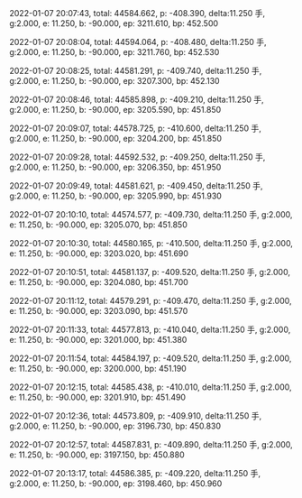 2022-01-07 20:07:43, total: 44584.662, p: -408.390, delta:11.250 手, g:2.000, e: 11.250, b: -90.000, ep: 3211.610, bp: 452.500

2022-01-07 20:08:04, total: 44594.064, p: -408.480, delta:11.250 手, g:2.000, e: 11.250, b: -90.000, ep: 3211.760, bp: 452.530

2022-01-07 20:08:25, total: 44581.291, p: -409.740, delta:11.250 手, g:2.000, e: 11.250, b: -90.000, ep: 3207.300, bp: 452.130

2022-01-07 20:08:46, total: 44585.898, p: -409.210, delta:11.250 手, g:2.000, e: 11.250, b: -90.000, ep: 3205.590, bp: 451.850

2022-01-07 20:09:07, total: 44578.725, p: -410.600, delta:11.250 手, g:2.000, e: 11.250, b: -90.000, ep: 3204.200, bp: 451.850

2022-01-07 20:09:28, total: 44592.532, p: -409.250, delta:11.250 手, g:2.000, e: 11.250, b: -90.000, ep: 3206.350, bp: 451.950

2022-01-07 20:09:49, total: 44581.621, p: -409.450, delta:11.250 手, g:2.000, e: 11.250, b: -90.000, ep: 3205.990, bp: 451.930

2022-01-07 20:10:10, total: 44574.577, p: -409.730, delta:11.250 手, g:2.000, e: 11.250, b: -90.000, ep: 3205.070, bp: 451.850

2022-01-07 20:10:30, total: 44580.165, p: -410.500, delta:11.250 手, g:2.000, e: 11.250, b: -90.000, ep: 3203.020, bp: 451.690

2022-01-07 20:10:51, total: 44581.137, p: -409.520, delta:11.250 手, g:2.000, e: 11.250, b: -90.000, ep: 3204.080, bp: 451.700

2022-01-07 20:11:12, total: 44579.291, p: -409.470, delta:11.250 手, g:2.000, e: 11.250, b: -90.000, ep: 3203.090, bp: 451.570

2022-01-07 20:11:33, total: 44577.813, p: -410.040, delta:11.250 手, g:2.000, e: 11.250, b: -90.000, ep: 3201.000, bp: 451.380

2022-01-07 20:11:54, total: 44584.197, p: -409.520, delta:11.250 手, g:2.000, e: 11.250, b: -90.000, ep: 3200.000, bp: 451.190

2022-01-07 20:12:15, total: 44585.438, p: -410.010, delta:11.250 手, g:2.000, e: 11.250, b: -90.000, ep: 3201.910, bp: 451.490

2022-01-07 20:12:36, total: 44573.809, p: -409.910, delta:11.250 手, g:2.000, e: 11.250, b: -90.000, ep: 3196.730, bp: 450.830

2022-01-07 20:12:57, total: 44587.831, p: -409.890, delta:11.250 手, g:2.000, e: 11.250, b: -90.000, ep: 3197.150, bp: 450.880

2022-01-07 20:13:17, total: 44586.385, p: -409.220, delta:11.250 手, g:2.000, e: 11.250, b: -90.000, ep: 3198.460, bp: 450.960